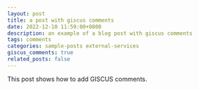 ```yaml
---
layout: post
title: a post with giscus comments
date: 2022-12-10 11:59:00+0800
description: an example of a blog post with giscus comments
tags: comments
categories: sample-posts external-services
giscus_comments: true
related_posts: false
---
```


This post shows how to add GISCUS comments.
